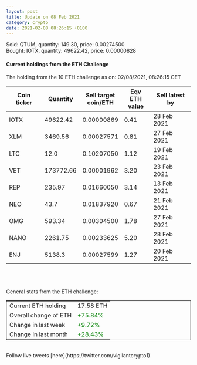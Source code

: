 ```yaml
---
layout: post
title: Update on 08 Feb 2021
category: crypto
date: 2021-02-08 08:26:15 +0100
---
```

<!-- Global site tag (gtag.js) - Google Analytics -->
<script async src="https://www.googletagmanager.com/gtag/js?id=UA-103831149-5"></script>
<script>
  window.dataLayer = window.dataLayer || [];
  function gtag(){dataLayer.push(arguments);}
  gtag('js', new Date());

  gtag('config', 'UA-103831149-5');
</script>
Sold: QTUM, quantity:       149.30, price:   0.00274500<br>Bought: IOTX, quantity:     49622.42, price:   0.00000828<br>

#### Current holdings from the ETH Challenge

The holding from the 10 ETH challenge as on: 02/08/2021, 08:26:15 CET

|Coin ticker|Quantity|Sell target<br>coin/ETH|Eqv ETH<br>value|Sell latest by|
|-----------|--------|-----------|-----------|--------------|
IOTX|49622.42|  0.00000869|0.41|28 Feb 2021|
XLM|3469.56|  0.00027571|0.81|27 Feb 2021|
LTC|12.0|  0.10207050|1.12|19 Feb 2021|
VET|173772.66|  0.00001962|3.20|23 Feb 2021|
REP|235.97|  0.01660050|3.14|13 Feb 2021|
NEO|43.7|  0.01837920|0.67|21 Feb 2021|
OMG|593.34|  0.00304500|1.78|27 Feb 2021|
NANO|2261.75|  0.00233625|5.20|28 Feb 2021|
ENJ|5138.3|  0.00027599|1.27|20 Feb 2021|

<br>
<br>
<br>
General stats from the ETH challenge:

<table style="border:1px solid black;margin-left:auto;margin-right:auto;">
	<tbody>
	<tr>
		<td>Current ETH holding</td>
		<td>     17.58 ETH</td>
	</tr>
	<tr>
		<td>Overall change of ETH</td>
		<td><font color="green">+75.84%</font></td>
	</tr>
	<tr>
		<td>Change in last week</td>
		<td><font color="green">+9.72%</font></td>
	</tr>
	<tr>
		<td>Change in last month</td>
		<td><font color="green">+28.43%</font></td>
	</tr>
	</tbody>
</table>

<br>
Follow live tweets [here](https://twitter.com/vigilantcrypto1)
<br>
<br>